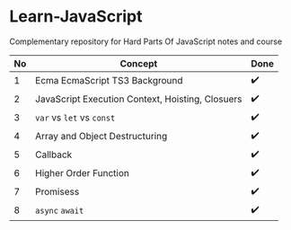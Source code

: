 # Learn-JavaScript

Complementary repository for Hard Parts Of JavaScript notes and course

| No  | Concept                                          | Done |
| --- | ------------------------------------------------ | ---- |
| 1   | Ecma EcmaScript TS3 Background                   | ✔️   |
| 2   | JavaScript Execution Context, Hoisting, Closuers | ✔️   |
| 3   | `var` vs `let` vs `const`                        | ✔️   |
| 4   | Array and Object Destructuring                   | ✔️   |
| 5   | Callback                                         | ✔️   |
| 6   | Higher Order Function                            | ✔️   |
| 7   | Promisess                                        | ✔️   |
| 8   | `async` `await`                                  | ✔️   |
